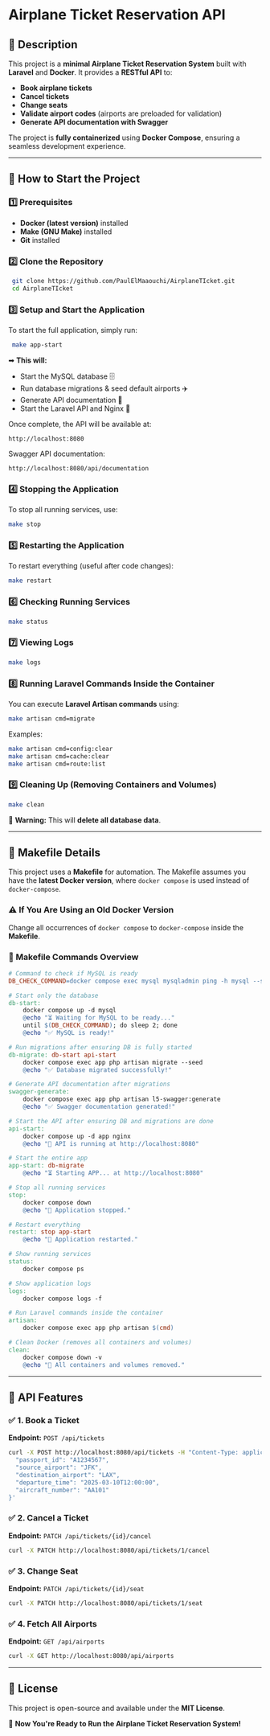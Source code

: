 # **Airplane Ticket Reservation API**

## **📌 Description**
This project is a **minimal Airplane Ticket Reservation System** built with **Laravel** and **Docker**. It provides a **RESTful API** to:

- **Book airplane tickets**
- **Cancel tickets**
- **Change seats**
- **Validate airport codes** (airports are preloaded for validation)
- **Generate API documentation with Swagger**

The project is **fully containerized** using **Docker Compose**, ensuring a seamless development experience.

---

## **🚀 How to Start the Project**

### **1️⃣ Prerequisites**
- **Docker (latest version)** installed
- **Make (GNU Make)** installed
- **Git** installed

### **2️⃣ Clone the Repository**
```sh
 git clone https://github.com/PaulElMaaouchi/AirplaneTIcket.git
 cd AirplaneTIcket
```

### **3️⃣ Setup and Start the Application**
To start the full application, simply run:
```sh
 make app-start
```
➡ **This will:**
- Start the MySQL database 🗄️
- Run database migrations & seed default airports ✈️
- Generate API documentation 📜
- Start the Laravel API and Nginx 🚀

Once complete, the API will be available at:
```
http://localhost:8080
```
Swagger API documentation:
```
http://localhost:8080/api/documentation
```

### **4️⃣ Stopping the Application**
To stop all running services, use:
```sh
make stop
```

### **5️⃣ Restarting the Application**
To restart everything (useful after code changes):
```sh
make restart
```

### **6️⃣ Checking Running Services**
```sh
make status
```

### **7️⃣ Viewing Logs**
```sh
make logs
```

### **8️⃣ Running Laravel Commands Inside the Container**
You can execute **Laravel Artisan commands** using:
```sh
make artisan cmd=migrate
```
Examples:
```sh
make artisan cmd=config:clear
make artisan cmd=cache:clear
make artisan cmd=route:list
```

### **9️⃣ Cleaning Up (Removing Containers and Volumes)**
```sh
make clean
```
🚨 **Warning:** This will **delete all database data**.

---

## **🔧 Makefile Details**
This project uses a **Makefile** for automation. The Makefile assumes you have the **latest Docker version**, where `docker compose` is used instead of `docker-compose`.

### **⚠️ If You Are Using an Old Docker Version**
Change all occurrences of `docker compose` to `docker-compose` inside the **Makefile**.

### **📜 Makefile Commands Overview**
```makefile
# Command to check if MySQL is ready
DB_CHECK_COMMAND=docker compose exec mysql mysqladmin ping -h mysql --silent

# Start only the database
db-start:
	docker compose up -d mysql
	@echo "⏳ Waiting for MySQL to be ready..."
	until $(DB_CHECK_COMMAND); do sleep 2; done
	@echo "✅ MySQL is ready!"

# Run migrations after ensuring DB is fully started
db-migrate: db-start api-start
	docker compose exec app php artisan migrate --seed
	@echo "✅ Database migrated successfully!"

# Generate API documentation after migrations
swagger-generate:
	docker compose exec app php artisan l5-swagger:generate
	@echo "✅ Swagger documentation generated!"

# Start the API after ensuring DB and migrations are done
api-start:
	docker compose up -d app nginx
	@echo "🚀 API is running at http://localhost:8080"

# Start the entire app
app-start: db-migrate
	@echo "⏳ Starting APP... at http://localhost:8080"

# Stop all running services
stop:
	docker compose down
	@echo "🛑 Application stopped."

# Restart everything
restart: stop app-start
	@echo "🔄 Application restarted."

# Show running services
status:
	docker compose ps

# Show application logs
logs:
	docker compose logs -f

# Run Laravel commands inside the container
artisan:
	docker compose exec app php artisan $(cmd)

# Clean Docker (removes all containers and volumes)
clean:
	docker compose down -v
	@echo "🧹 All containers and volumes removed."
```

---

## **📌 API Features**
### ✅ **1. Book a Ticket**
**Endpoint:** `POST /api/tickets`
```sh
curl -X POST http://localhost:8080/api/tickets -H "Content-Type: application/json" -d '{
  "passport_id": "A1234567",
  "source_airport": "JFK",
  "destination_airport": "LAX",
  "departure_time": "2025-03-10T12:00:00",
  "aircraft_number": "AA101"
}'
```
### ✅ **2. Cancel a Ticket**
**Endpoint:** `PATCH /api/tickets/{id}/cancel`
```sh
curl -X PATCH http://localhost:8080/api/tickets/1/cancel
```
### ✅ **3. Change Seat**
**Endpoint:** `PATCH /api/tickets/{id}/seat`
```sh
curl -X PATCH http://localhost:8080/api/tickets/1/seat
```
### ✅ **4. Fetch All Airports**
**Endpoint:** `GET /api/airports`
```sh
curl -X GET http://localhost:8080/api/airports
```

---

## **📜 License**
This project is open-source and available under the **MIT License**.

🚀 **Now You're Ready to Run the Airplane Ticket Reservation System!**

